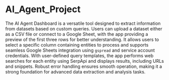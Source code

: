 # AI_Agent_Project

The AI Agent Dashboard is a versatile tool designed to extract information from datasets based on custom queries. Users can upload a dataset either as a CSV file or connect to a Google Sheet, with the app providing a preview of the first three rows for better understanding. It allows users to select a specific column containing entities to process and supports seamless Google Sheets integration using `gspread` and service account credentials. With user-defined query templates, the app performs web searches for each entity using SerpApi and displays results, including URLs and snippets. Robust error handling ensures smooth operation, making it a strong foundation for advanced data extraction and analysis tasks.
